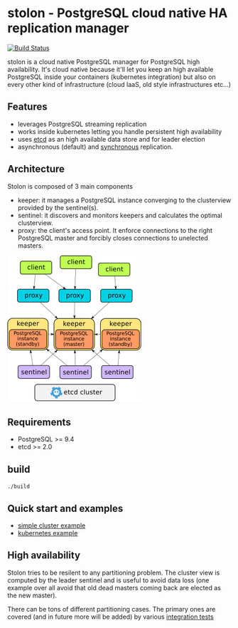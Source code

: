 # stolon - PostgreSQL cloud native HA replication manager

[![Build Status](https://semaphoreci.com/api/v1/projects/fb01aecd-c3d5-407b-a157-7d5365e9e4b6/565617/badge.svg)](https://semaphoreci.com/sorintlab/stolon)

stolon is a cloud native PostgreSQL manager for PostgreSQL high availability. It's cloud native because it'll let you keep an high available PostgreSQL inside your containers (kubernetes integration) but also on every other kind of infrastructure (cloud IaaS, old style infrastructures etc...)

## Features

* leverages PostgreSQL streaming replication
* works inside kubernetes letting you handle persistent high availability
* uses [etcd](https://github.com/coreos/etcd) as an high available data store and for leader election
* asynchronous (default) and [synchronous](doc/syncrepl.md) replication.

## Architecture

Stolon is composed of 3 main components

* keeper: it manages a PostgreSQL instance converging to the clusterview provided by the sentinel(s).
* sentinel: it discovers and monitors keepers and calculates the optimal clusterview.
* proxy: the client's access point. It enforce connections to the right PostgreSQL master and forcibly closes connections to unelected masters.

![Stolon architecture](doc/architecture_small.png)

## Requirements

* PostgreSQL >= 9.4
* etcd >= 2.0


## build

```
./build
```

## Quick start and examples

* [simple cluster example](doc/simplecluster.md)
* [kubernetes example](examples/kubernetes/README.md)

## High availability

Stolon tries to be resilent to any partitioning problem. The cluster view is computed by the leader sentinel and is useful to avoid data loss (one example over all avoid that old dead masters coming back are elected as the new master).

There can be tons of different partitioning cases. The primary ones are covered (and in future more will be added) by various [integration tests](tests/integration)
